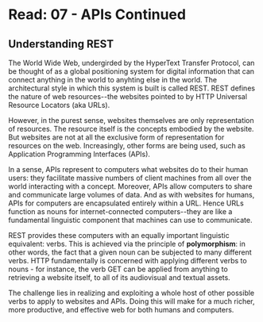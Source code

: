 # Read: 07 - APIs Continued

## Understanding REST

The World Wide Web, undergirded by the HyperText Transfer Protocol, can be thought of as a global positioning system for digital information that can connect anything in the world to anyhting else in the world. The architectural style in which this system is built is called REST. REST defines the nature of web resources--the websites pointed to by HTTP Universal Resource Locators (aka URLs).

However, in the purest sense, websites themselves are only representation of resources. The resource itself is the concepts embodied by the website. But websites are not at all the exclusive form of representation for resources on the web. Increasingly, other forms are being used, such as Application Programming Interfaces (APIs).

In a sense, APIs represent to computers what websites do to their human users: they facilitate massive numbers of client machines from all over the world interacting with a concept. Moreover, APIs allow computers to share and communicate large volumes of data. And as with websites for humans, APIs for computers are encapsulated entirely within a URL. Hence URLs function as nouns for internet-connected computers--they are like a fundamental linguistic component that machines can use to communicate.

REST provides these computers with an equally important linguistic equivalent: verbs. This is achieved via the principle of **polymorphism**: in other words, the fact that a given noun can be subjected to many different verbs. HTTP fundamentally is concerned with applying different verbs to nouns - for instance, the verb GET can be applied from anything to retrieving a website itself, to all of its audiovisual and textual assets.

The challenge lies in realizing and exploiting a whole host of other possible verbs to apply to websites and APIs. Doing this will make for a much richer, more productive, and effective web for both humans and computers.
